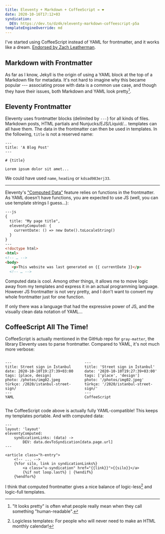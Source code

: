 ```yaml
---
title: Eleventy + Markdown + CoffeeScript = ❤
date: 2020-10-16T17:12+03
syndication:
  DEV: https://dev.to/dz4k/eleventy-markdown-coffeescript-p5a
templateEngineOverride: md
---
```


I've started using CoffeeScript instead of YAML for frontmatter, and it works like a dream. [Endorsed by Zach Leatherman][endorsed].

## Markdown with Frontmatter

As far as I know, Jekyll is the origin of using a YAML block at the top of a Markdown file for metadata. It's not hard to imagine why this became popular --- associating prose with data is a common use case, and though they have their issues, both Markdown and YAML look pretty[^1].

## Eleventy Frontmatter

Eleventy uses frontmatter blocks (delimited by `---`) for all kinds of files. Markdown posts, HTML partials and Nunjucks/EJS/Liquid/... templates can all have them. The data in the frontmatter can then be used in templates. In the following, `title` is not a reserved name:

~~~
---
title: 'A Blog Post'
---

# {title}

Lorem ipsum dolor sit amet...

~~~

We could have used `name`, `heading` or `kdsad983erj33`.

---

Eleventy's ["Computed Data"][computed-data-docs] feature relies on functions in the frontmatter. As YAML doesn't have functions, you are expected to use JS (well, you can use template strings I guess...):

~~~html
---js
{
  title: "My page title",
  eleventyComputed: {
    currentDate: () => new Date().toLocaleString()
  }
}
---
<!doctype html>
<html>
<!-- … -->
<body>
   <p>This website was last generated on {{ currentDate }}</p>
  <!-- … -->
~~~

Computed data is cool. Among other things, it allows me to move logic away from my templates and express it in an actual programming language. However JS frontmatter is not very pretty, and I don't want to convert my whole frontmatter just for one function.

If only there was a language that had the expressive power of JS, and the visually clean data notation of YAML...

## CoffeeScript All The Time!

CoffeeScript is actually mentioned in the GitHub repo for `gray-matter`, the library Eleventy uses to parse frontmatter. Compared to YAML, it's not much more verbose:

<div id=compare class="-full-bleed-scroll" style="
	padding-inline: var(--dim-body-padding);
	display:flex; 
	gap: 3ch;">

<style>
#compare pre {overflow: unset;}
</style>

~~~
---
title: Street sign in İstanbul
date: 2020-10-10T19:27:39+03:00
tags: [place, design]
photo: /photos/img02.jpeg
türkçe: /2020/istanbul-street-sign/
---
YAML
~~~

~~~
---
title: 'Street sign in İstanbul'
date: '2020-10-10T19:27:39+03:00'
tags: ['place', 'design']
photo: '/photos/img02.jpeg'
türkçe: '/2020/istanbul-street-sign/'
---
CoffeeScript
~~~

</div>

The CoffeeScript code above is actually fully YAML-compatible! This keeps my templates portable. And with computed data:

~~~liquid
---
layout: 'layout'
eleventyComputed:
	syndicationLinks: (data) ->
		DEV: data.devToSyndication[data.page.url]
---

<article class="h-entry">
	<!-- ... -->
	{%for silo, link in syndicationLinks%}
		<a class="u-syndication" href="{{link}}">{{silo}}</a>
		{%if not loop.last%} | {%endif%}
	{%endfor%}
~~~

I think that computed frontmatter gives a nice balance of logic-less[^2] and logic-full templates.

[^1]:	"It looks pretty" is often what people really mean when they call something "human-readable".

[^2]:	Logicless templates: For people who will never need to make an HTML monthly calendar!

[endorsed]: https://twitter.com/zachleat/status/1340057504567488513
[computed-data-docs]:	https://www.11ty.dev/docs/data-computed/
[js-frontmatter-docs]:	https://www.11ty.dev/docs/data-frontmatter/#javascript-front-matter
